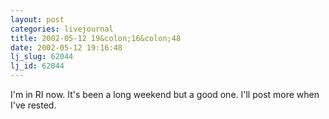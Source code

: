 ```yaml
---
layout: post
categories: livejournal
title: 2002-05-12 19&colon;16&colon;48
date: 2002-05-12 19:16:48
lj_slug: 62044
lj_id: 62044
---
```

I'm in RI now. It's been a long weekend but a good one. I'll post more when I've rested.
